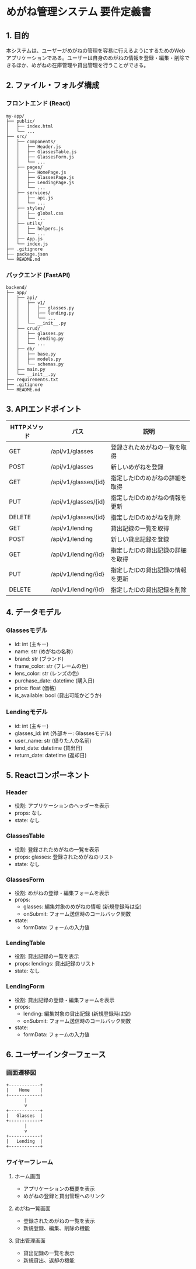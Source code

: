 # めがね管理システム 要件定義書

## 1. 目的
本システムは、ユーザーがめがねの管理を容易に行えるようにするためのWebアプリケーションである。ユーザーは自身のめがねの情報を登録・編集・削除できるほか、めがねの在庫管理や貸出管理を行うことができる。

## 2. ファイル・フォルダ構成

### フロントエンド (React)
```
my-app/
├── public/
│   ├── index.html
│   └── ...
├── src/
│   ├── components/
│   │   ├── Header.js
│   │   ├── GlassesTable.js
│   │   ├── GlassesForm.js
│   │   └── ...
│   ├── pages/
│   │   ├── HomePage.js
│   │   ├── GlassesPage.js
│   │   ├── LendingPage.js
│   │   └── ...
│   ├── services/
│   │   ├── api.js
│   │   └── ...
│   ├── styles/
│   │   ├── global.css
│   │   └── ...
│   ├── utils/
│   │   ├── helpers.js
│   │   └── ...
│   ├── App.js
│   └── index.js
├── .gitignore
├── package.json
└── README.md
```

### バックエンド (FastAPI)
```
backend/
├── app/
│   ├── api/
│   │   ├── v1/
│   │   │   ├── glasses.py
│   │   │   ├── lending.py
│   │   │   └── ...
│   │   └── __init__.py
│   ├── crud/
│   │   ├── glasses.py
│   │   ├── lending.py
│   │   └── ...
│   ├── db/
│   │   ├── base.py
│   │   ├── models.py
│   │   └── schemas.py
│   ├── main.py
│   └── __init__.py
├── requirements.txt
├── .gitignore
└── README.md
```

## 3. APIエンドポイント

| HTTPメソッド | パス | 説明 |
| --- | --- | --- |
| GET | /api/v1/glasses | 登録されためがねの一覧を取得 |
| POST | /api/v1/glasses | 新しいめがねを登録 |
| GET | /api/v1/glasses/{id} | 指定したIDのめがねの詳細を取得 |
| PUT | /api/v1/glasses/{id} | 指定したIDのめがねの情報を更新 |
| DELETE | /api/v1/glasses/{id} | 指定したIDのめがねを削除 |
| GET | /api/v1/lending | 貸出記録の一覧を取得 |
| POST | /api/v1/lending | 新しい貸出記録を登録 |
| GET | /api/v1/lending/{id} | 指定したIDの貸出記録の詳細を取得 |
| PUT | /api/v1/lending/{id} | 指定したIDの貸出記録の情報を更新 |
| DELETE | /api/v1/lending/{id} | 指定したIDの貸出記録を削除 |

## 4. データモデル

### Glassesモデル
- id: int (主キー)
- name: str (めがねの名称)
- brand: str (ブランド)
- frame_color: str (フレームの色)
- lens_color: str (レンズの色)
- purchase_date: datetime (購入日)
- price: float (価格)
- is_available: bool (貸出可能かどうか)

### Lendingモデル
- id: int (主キー)
- glasses_id: int (外部キー: Glassesモデル)
- user_name: str (借りた人の名前)
- lend_date: datetime (貸出日)
- return_date: datetime (返却日)

## 5. Reactコンポーネント

### Header
- 役割: アプリケーションのヘッダーを表示
- props: なし
- state: なし

### GlassesTable
- 役割: 登録されためがねの一覧を表示
- props: glasses: 登録されためがねのリスト
- state: なし

### GlassesForm
- 役割: めがねの登録・編集フォームを表示
- props: 
  - glasses: 編集対象のめがねの情報 (新規登録時は空)
  - onSubmit: フォーム送信時のコールバック関数
- state:
  - formData: フォームの入力値

### LendingTable
- 役割: 貸出記録の一覧を表示
- props: lendings: 貸出記録のリスト
- state: なし  

### LendingForm
- 役割: 貸出記録の登録・編集フォームを表示
- props:
  - lending: 編集対象の貸出記録 (新規登録時は空)
  - onSubmit: フォーム送信時のコールバック関数
- state:
  - formData: フォームの入力値

## 6. ユーザーインターフェース

### 画面遷移図
```
+------------+
|    Home    |
+------------+
       |
       v
+------------+
|   Glasses  |
+------------+
       |
       v
+------------+
|   Lending  |
+------------+
```

### ワイヤーフレーム
1. ホーム画面
   - アプリケーションの概要を表示
   - めがねの登録と貸出管理へのリンク

2. めがね一覧画面
   - 登録されためがねの一覧を表示
   - 新規登録、編集、削除の機能

3. 貸出管理画面
   - 貸出記録の一覧を表示
   - 新規貸出、返却の機能